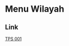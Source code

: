 # Menu Wilayah

## Link

[TPS 001](https://github.com/gigit-pemilu/pemilu-2024-95-papua-pegunungan/tree/main/pileg-dpr/hitung-suara/sub/95-papua-pegunungan/sub/06-yalimo/sub/05-welarek/sub/2024-fikfak/sub/001-tps)


